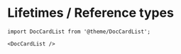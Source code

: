# Lifetimes / Reference types

```mdx-code-block
import DocCardList from '@theme/DocCardList';

<DocCardList />
```
